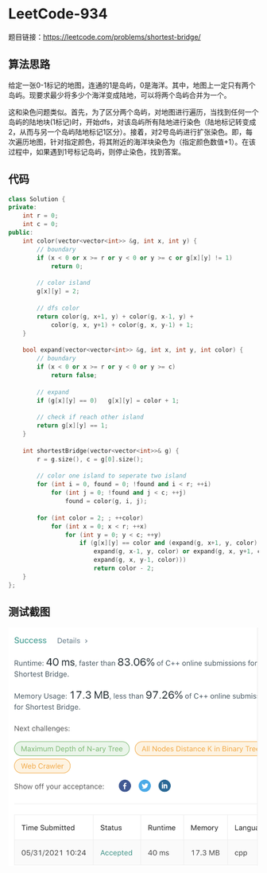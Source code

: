 # LeetCode-934

题目链接：https://leetcode.com/problems/shortest-bridge/

## 算法思路

给定一张0-1标记的地图，连通的1是岛屿，0是海洋。其中，地图上一定只有两个岛屿。现要求最少将多少个海洋变成陆地，可以将两个岛屿合并为一个。

这和染色问题类似。首先，为了区分两个岛屿，对地图进行遍历，当找到任何一个岛屿的陆地块(1标记)时，开始dfs，对该岛屿所有陆地进行染色（陆地标记转变成2，从而与另一个岛屿陆地标记1区分）。接着，对2号岛屿进行扩张染色。即，每次遍历地图，针对指定颜色，将其附近的海洋块染色为（指定颜色数值+1）。在该过程中，如果遇到1号标记岛屿，则停止染色，找到答案。

## 代码

```cpp
class Solution {
private:
    int r = 0;
    int c = 0;
public:
    int color(vector<vector<int>> &g, int x, int y) {
        // boundary
        if (x < 0 or x >= r or y < 0 or y >= c or g[x][y] != 1)
            return 0;

        // color island
        g[x][y] = 2;

        // dfs color
        return color(g, x+1, y) + color(g, x-1, y) +
            color(g, x, y+1) + color(g, x, y-1) + 1;
    }

    bool expand(vector<vector<int>> &g, int x, int y, int color) {
        // boundary
        if (x < 0 or x >= r or y < 0 or y >= c)
            return false;

        // expand
        if (g[x][y] == 0)   g[x][y] = color + 1;

        // check if reach other island
        return g[x][y] == 1;
    }

    int shortestBridge(vector<vector<int>>& g) {
        r = g.size(), c = g[0].size();

        // color one island to seperate two island
        for (int i = 0, found = 0; !found and i < r; ++i)
            for (int j = 0; !found and j < c; ++j)
                found = color(g, i, j);

        for (int color = 2; ; ++color)
            for (int x = 0; x < r; ++x)
                for (int y = 0; y < c; ++y)
                    if (g[x][y] == color and (expand(g, x+1, y, color) or
                        expand(g, x-1, y, color) or expand(g, x, y+1, color) or
                        expand(g, x, y-1, color)))
                        return color - 2;
    }
};
```

## 测试截图

![img](./accept.png)

